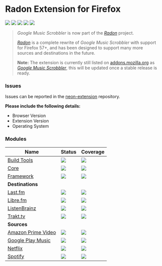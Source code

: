 # Radon Extension for Firefox
[![](https://img.shields.io/travis/NeApp/neon-extension-firefox.svg)](https://travis-ci.org/NeApp/neon-extension-firefox) [![](https://img.shields.io/coveralls/github/NeApp/neon-extension-firefox/master.svg)](https://coveralls.io/github/NeApp/neon-extension-firefox) [![](https://img.shields.io/github/release/NeApp/neon-extension-firefox.svg?label=stable)](https://github.com/NeApp/neon-extension-firefox/releases) [![](https://img.shields.io/bintray/v/neapp/neon-extension/neon-extension-firefox.svg?label=latest)](https://bintray.com/neapp/neon-extension/neon-extension-firefox) ![](https://img.shields.io/github/license/NeApp/neon-extension-firefox.svg)

> *Google Music Scrobbler* is now part of the [*Radon*](https://github.com/NeApp) project.
>
> [*Radon*](https://github.com/NeApp) is a complete rewrite of *Google Music Scrobbler* with support for Firefox 57+, and has been designed to support many more sources and destinations in the future.
>
> **Note:** The extension is currently still listed on [addons.mozilla.org](https://addons.mozilla.org) as [*Google Music Scrobbler*](https://addons.mozilla.org/en-US/firefox/addon/google-music-scrobbler/), this will be updated once a stable release is ready.

### Issues

Issues can be reported in the [neon-extension](https://github.com/NeApp/neon-extension) repository.

**Please include the following details:**

 - Browser Version
 - Extension Version
 - Operating System

### Modules

| Name                                                                             | Status                                                                                                                                                      | Coverage                                                                                                                                                                            |
|----------------------------------------------------------------------------------|-------------------------------------------------------------------------------------------------------------------------------------------------------------|-------------------------------------------------------------------------------------------------------------------------------------------------------------------------------------|
| [Build Tools](https://github.com/NeApp/neon-extension-build)                     | [![](https://img.shields.io/travis/NeApp/neon-extension-build.svg)](https://travis-ci.org/NeApp/neon-extension-build)                                       | [![](https://img.shields.io/coveralls/github/NeApp/neon-extension-build/master.svg)](https://coveralls.io/github/NeApp/neon-extension-build)                                        |
| [Core](https://github.com/NeApp/neon-extension-core)                             | [![](https://img.shields.io/travis/NeApp/neon-extension-core.svg)](https://travis-ci.org/NeApp/neon-extension-core)                                         | [![](https://img.shields.io/coveralls/github/NeApp/neon-extension-core/master.svg)](https://coveralls.io/github/NeApp/neon-extension-core)                                          |
| [Framework](https://github.com/NeApp/neon-extension-framework)                   | [![](https://img.shields.io/travis/NeApp/neon-extension-framework.svg)](https://travis-ci.org/NeApp/neon-extension-framework)                               | [![](https://img.shields.io/coveralls/github/NeApp/neon-extension-framework/master.svg)](https://coveralls.io/github/NeApp/neon-extension-framework)                                |
| **Destinations**                                                                 |                                                                                                                                                             |  |
| [Last.fm](https://github.com/NeApp/neon-extension-destination-lastfm)            | [![](https://img.shields.io/travis/NeApp/neon-extension-destination-lastfm.svg)](https://travis-ci.org/NeApp/neon-extension-destination-lastfm)             | [![](https://img.shields.io/coveralls/github/NeApp/neon-extension-destination-lastfm/master.svg)](https://coveralls.io/github/NeApp/neon-extension-destination-lastfm)              |
| [Libre.fm](https://github.com/NeApp/neon-extension-destination-librefm)          | [![](https://img.shields.io/travis/NeApp/neon-extension-destination-librefm.svg)](https://travis-ci.org/NeApp/neon-extension-destination-librefm)           | [![](https://img.shields.io/coveralls/github/NeApp/neon-extension-destination-librefm/master.svg)](https://coveralls.io/github/NeApp/neon-extension-destination-librefm)            |
| [ListenBrainz](https://github.com/NeApp/neon-extension-destination-listenbrainz) | [![](https://img.shields.io/travis/NeApp/neon-extension-destination-listenbrainz.svg)](https://travis-ci.org/NeApp/neon-extension-destination-listenbrainz) | [![](https://img.shields.io/coveralls/github/NeApp/neon-extension-destination-listenbrainz/master.svg)](https://coveralls.io/github/NeApp/neon-extension-destination-listenbrainz)  |
| [Trakt.tv](https://github.com/NeApp/neon-extension-destination-trakt)            | [![](https://img.shields.io/travis/NeApp/neon-extension-destination-trakt.svg)](https://travis-ci.org/NeApp/neon-extension-destination-trakt)               | [![](https://img.shields.io/coveralls/github/NeApp/neon-extension-destination-trakt/master.svg)](https://coveralls.io/github/NeApp/neon-extension-destination-trakt)                |
| **Sources**                                                                      |                                                                                                                                                             |  |
| [Amazon Prime Video](https://github.com/NeApp/neon-extension-source-amazonvideo) | [![](https://img.shields.io/travis/NeApp/neon-extension-source-amazonvideo.svg)](https://travis-ci.org/NeApp/neon-extension-source-amazonvideo)             | [![](https://img.shields.io/coveralls/github/NeApp/neon-extension-source-amazonvideo/master.svg)](https://coveralls.io/github/NeApp/neon-extension-source-amazonvideo)              |
| [Google Play Music](https://github.com/NeApp/neon-extension-source-googlemusic)  | [![](https://img.shields.io/travis/NeApp/neon-extension-source-googlemusic.svg)](https://travis-ci.org/NeApp/neon-extension-source-googlemusic)             | [![](https://img.shields.io/coveralls/github/NeApp/neon-extension-source-googlemusic/master.svg)](https://coveralls.io/github/NeApp/neon-extension-source-googlemusic)              |
| [Netflix](https://github.com/NeApp/neon-extension-source-netflix)                | [![](https://img.shields.io/travis/NeApp/neon-extension-source-netflix.svg)](https://travis-ci.org/NeApp/neon-extension-source-netflix)                     | [![](https://img.shields.io/coveralls/github/NeApp/neon-extension-source-netflix/master.svg)](https://coveralls.io/github/NeApp/neon-extension-source-netflix)                      |
| [Spotify](https://github.com/NeApp/neon-extension-source-spotify)                | [![](https://img.shields.io/travis/NeApp/neon-extension-source-spotify.svg)](https://travis-ci.org/NeApp/neon-extension-source-spotify)                     | [![](https://img.shields.io/coveralls/github/NeApp/neon-extension-source-spotify/master.svg)](https://coveralls.io/github/NeApp/neon-extension-source-spotify)                      |
